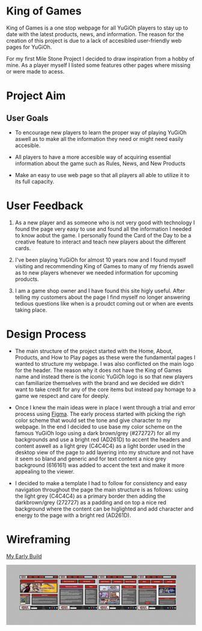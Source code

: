 # King of Games

King of Games is a one stop webpage for all YuGiOh players to stay up to date with the latest products, news, and 
information. The reason for the creation of this project is due to a lack of accesibled user-friendly web pages
for YuGiOh. 

For my first Mile Stone Project I decided to draw inspiration from a hobby of mine. As a player myself 
I listed some features other pages where missing or were made to acess.

# Project Aim
## User Goals

* To encourage new players to learn the proper way of playing YuGiOh aswell as to make all the information they
need or might need easily accesible.

* All players to have a more accesible way of acquiring essential information about the 
game such as Rules, News, and New Products

* Make an easy to use web page so that all players all able to utilize it to its full capacity.

# User Feedback

1. As a new player and as someone who is not very good with technology I found the page very easy to use
and found all the information I needed to know aobut the game. I personally found the Card of the Day to be
a creative feature to interact and teach new players about the different cards.

2. I've been playing YuGiOh for almost 10 years now and I found myself visiting and recommending King of Games
to many of my friends aswell as to new players whenever we needed information for upcoming products.

3. I am a game shop owner and I have found this site higly useful. After telling my customers about the page 
I find myself no longer answering tedious questions like when is a proudct coming  out or when are events taking place.

# Design Process

* The main structure of the project started with the Home, About, Products, and How to Play pages as these 
were the fundamental pages I wanted to structure my webpage. I was also conflicted on the main logo for the header. 
The reason why it does not have the King of Games name and instead there is the iconic YuGiOh logo is so that 
new players can familiarize themselves with the brand and we decided we didn't want to take credit for any of the 
core items but instead pay homage to a game we respect and care for deeply. 

* Once I knew the main ideas were in place I went through a trial and error process using [Figma](figma.com). The early process
started with picking the righ color scheme that would set the tone and give character to my webpage. In the end I decided
to use base my color scheme on the famous YuGiOh logo using a dark brown/grey (#272727) for all my backgrounds and use a 
bright red (AD261D) to accent the headers and content aswell as a light grey (C4C4C4) as a light border used in the desktop
view of the page to add layering into my structure and not have it seem so bland and generic and for text content a nice grey background (616161)
was added to accent the text and make it more appealing to the viewer.

* I decided to make a template I had to follow for consistency and easy navigation throughout the page 
the main structure is as follows: using the light grey (C4C4C4) as a primary border then adding the darkbrown/grey (272727)
as a padding and on top a nice red background where the content can be higlighted and add character and energy to the page with 
a bright red (AD261D).

# Wireframing 
[My Early Build](https://www.figma.com/file/UjQH5fnCzuD4qrQENv8vcN/Mile-Stone-Project-1?node-id=0%3A1)

![Wireframe](wireframe.png)

